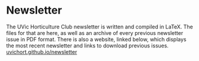 # Newsletter  
The UVic Horticulture Club newsletter is written and compiled in LaTeX. The files for that are here, as well as an archive of every previous newsletter issue in PDF format. There is also a website, linked below, which displays the most recent newsletter and links to download previous issues.  
[uvichort.github.io/newsletter](https://uvichort.github.io/newsletter)
